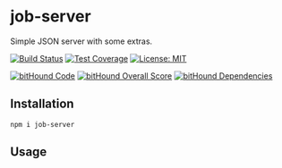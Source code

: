 # job-server

Simple JSON server with some extras.

[![Build Status](https://circleci.com/gh/robojones/job-server.svg?style=shield&circle-token=:circle-token)](https://circleci.com/gh/robojones/job-server/tree/master)
[![Test Coverage](https://codeclimate.com/github/robojones/job-server/badges/coverage.svg)](https://codeclimate.com/github/robojones/job-server/coverage)
[![License: MIT](https://img.shields.io/badge/License-MIT-yellow.svg)](https://opensource.org/licenses/MIT)

[![bitHound Code](https://www.bithound.io/github/robojones/job-server/badges/code.svg)](https://www.bithound.io/github/robojones/job-server)
[![bitHound Overall Score](https://www.bithound.io/github/robojones/job-server/badges/score.svg)](https://www.bithound.io/github/robojones/job-server)
[![bitHound Dependencies](https://www.bithound.io/github/robojones/job-server/badges/dependencies.svg)](https://www.bithound.io/github/robojones/job-server/master/dependencies/npm)

## Installation

```
npm i job-server
```

## Usage
